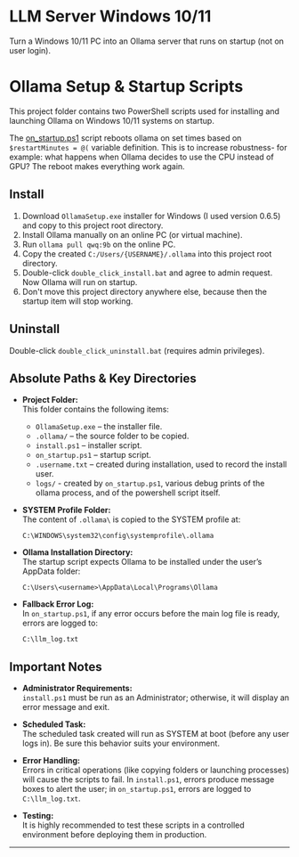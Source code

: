 # LLM Server Windows 10/11
Turn a Windows 10/11 PC into an Ollama server that runs on startup (not on user login).

# Ollama Setup & Startup Scripts

This project folder contains two PowerShell scripts used for installing and launching Ollama on Windows 10/11 systems on startup.

The [on_startup.ps1](./on_startup.ps1) script reboots ollama on set times based on `$restartMinutes = @(` variable definition. This is to increase robustness- for example: what happens when Ollama decides to use the CPU instead of GPU? The reboot makes everything work again.

## Install
1. Download `OllamaSetup.exe` installer for Windows (I used version 0.6.5) and copy to this project root directory.
2. Install Ollama manually on an online PC (or virtual machine).
3. Run `ollama pull qwq:9b` on the online PC.
4. Copy the created `C:/Users/{USERNAME}/.ollama` into this project root directory.
5. Double-click `double_click_install.bat` and agree to admin request. Now Ollama will run on startup.
6. Don't move this project directory anywhere else, because then the startup item will stop working.

## Uninstall
Double-click `double_click_uninstall.bat` (requires admin privileges).

## Absolute Paths & Key Directories

- **Project Folder:**  
  This folder contains the following items:
  - `OllamaSetup.exe` – the installer file.
  - `.ollama/` – the source folder to be copied.
  - `install.ps1` – installer script.
  - `on_startup.ps1` – startup script.
  - `.username.txt` – created during installation, used to record the install user.
  - `logs/` - created by `on_startup.ps1`, various debug prints of the ollama process, and of the powershell script itself.

- **SYSTEM Profile Folder:**  
  The content of `.ollama\` is copied to the SYSTEM profile at:
  ```
  C:\WINDOWS\system32\config\systemprofile\.ollama
  ```

- **Ollama Installation Directory:**  
  The startup script expects Ollama to be installed under the user’s AppData folder:
  ```
  C:\Users\<username>\AppData\Local\Programs\Ollama
  ```

- **Fallback Error Log:**  
  In `on_startup.ps1`, if any error occurs before the main log file is ready, errors are logged to:
  ```
  C:\llm_log.txt
  ```

## Important Notes

- **Administrator Requirements:**  
  `install.ps1` must be run as an Administrator; otherwise, it will display an error message and exit.

- **Scheduled Task:**  
  The scheduled task created will run as SYSTEM at boot (before any user logs in). Be sure this behavior suits your environment.

- **Error Handling:**  
  Errors in critical operations (like copying folders or launching processes) will cause the scripts to fail. In `install.ps1`, errors produce message boxes to alert the user; in `on_startup.ps1`, errors are logged to `C:\llm_log.txt`.

- **Testing:**  
  It is highly recommended to test these scripts in a controlled environment before deploying them in production.

---
